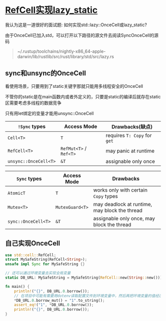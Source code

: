 # [RefCell实现lazy_static](/2020/09/refcell_impl_lazy_static.md)

我认为这是一道很好的面试题: 如何实现std::lazy::OnceCell或lazy_static?

由于OnceCell已加入std，可以打开以下路径的源文件去阅读SyncOnceCell的源码

> ~/.rustup/toolchains/nightly-x86_64-apple-darwin/lib/rustlib/src/rust/library/std/src/lazy.rs

## sync和unsync的OnceCell

看使用场景，只要用到了static关键字那就只能用多线程安全的OnceCell

不管你的static是在main函数内或者外定义的，只要是static的编译后就存在static区需要考虑多线程的数据竞争

只有用let绑定的变量才能用unsync::OnceCell

|`!Sync` types         | Access Mode            | Drawbacks(缺点)                                |
|----------------------|------------------------|-----------------------------------------------|
|`Cell<T>`             | `T`                    | requires `T: Copy` for `get`                  |
|`RefCell<T>`          | `RefMut<T>` / `Ref<T>` | may panic at runtime                          |
|`unsync::OnceCell<T>` | `&T`                   | assignable only once                          |

|`Sync` types          | Access Mode            | Drawbacks                                     |
|----------------------|------------------------|-----------------------------------------------|
|`AtomicT`             | `T`                    | works only with certain `Copy` types          |
|`Mutex<T>`            | `MutexGuard<T>`        | may deadlock at runtime, may block the thread |
|`sync::OnceCell<T>`   | `&T`                   | assignable only once, may block the thread    |

## 自己实现OnceCell

```rust
use std::cell::RefCell;
struct MySafeString(RefCell<String>);
unsafe impl Sync for MySafeString {}

// 还可以通过环境变量去实现全局变量
static DB_URL: MySafeString = MySafeString(RefCell::new(String::new()));

fn main() {
    println!("{}", DB_URL.0.borrow());
    // 在项目中可能有需要用dotenv读取配置文件到环境变量中，然后再把环境变量的值经过加工后做成全局变量(其实环境变量已经是全局变量)
    *DB_URL.0.borrow_mut() = "1".to_string();
    assert_eq!("1", *DB_URL.0.borrow());
    println!("{}", DB_URL.0.borrow());
}
```
